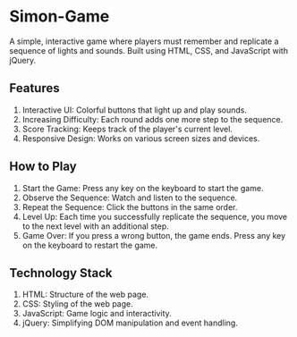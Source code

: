 # Simon-Game
A simple, interactive game where players must remember and replicate a sequence of lights and sounds. Built using HTML, CSS, and JavaScript with jQuery.

## Features
1. Interactive UI: Colorful buttons that light up and play sounds.
2. Increasing Difficulty: Each round adds one more step to the sequence.
3. Score Tracking: Keeps track of the player's current level.
4. Responsive Design: Works on various screen sizes and devices.

## How to Play
1. Start the Game: Press any key on the keyboard to start the game.
2. Observe the Sequence: Watch and listen to the sequence.
3. Repeat the Sequence: Click the buttons in the same order.
4. Level Up: Each time you successfully replicate the sequence, you move to the next level with an additional step.
5. Game Over: If you press a wrong button, the game ends. Press any key on the keyboard to restart the game.

## Technology Stack
1. HTML: Structure of the web page.
2. CSS: Styling of the web page.
3. JavaScript: Game logic and interactivity.
4. jQuery: Simplifying DOM manipulation and event handling.
